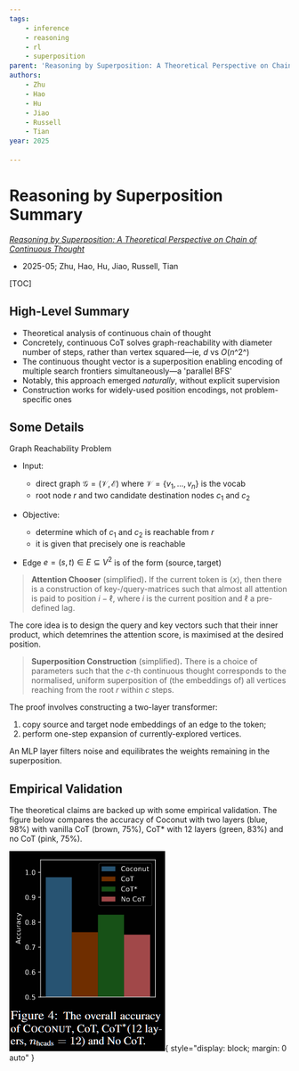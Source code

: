 ```yaml
---
tags:
    - inference
    - reasoning
    - rl
    - superposition
parent: 'Reasoning by Superposition: A Theoretical Perspective on Chain of Continuous Thought'
authors:
    - Zhu
    - Hao
    - Hu
    - Jiao
    - Russell
    - Tian
year: 2025

---
```

# Reasoning by Superposition Summary

[*Reasoning by Superposition: A Theoretical Perspective on Chain of Continuous Thought*](https://arxiv.org/abs/2505.12514)

-   2025-05; Zhu, Hao, Hu, Jiao, Russell, Tian

[TOC]

## High-Level Summary

-   Theoretical analysis of continuous chain of thought
-   Concretely, continuous CoT solves graph-reachability with diameter number of steps, rather than vertex squared—ie, *d* vs *O*(*n*^2^)
-   The continuous thought vector is a superposition enabling encoding of multiple search frontiers simultaneously—a 'parallel BFS'
-   Notably, this approach emerged *naturally*, without explicit supervision
-   Construction works for widely-used position encodings, not problem-specific ones

## Some Details

Graph Reachability Problem

-   Input:

    -   direct graph $\mathcal G = (\mathcal V, \mathcal E)$ where $\mathcal V = \{v_1, ..., v_n\}$ is the vocab
    -   root node $r$ and two candidate destination nodes $c_1$ and $c_2$

-   Objective:

    -   determine which of $c_1$ and $c_2$ is reachable from $r$
    -   it is given that precisely one is reachable

-   Edge $e = (s, t) \in E \subseteq V^2$ is of the form $(\textsf{source}, \textsf{target})$

> **Attention Chooser** (simplified)**.** If the current token is $\langle x \rangle$, then there is a construction of key-/query-matrices such that almost all attention is paid to position $i - \ell$, where $i$ is the current position and $\ell$ a pre-defined lag.

The core idea is to design the query and key vectors such that their inner product, which detemrines the attention score, is maximised at the desired position.

> **Superposition Construction** (simplified)**.** There is a choice of parameters such that the $c$-th continuous thought corresponds to the normalised, uniform superposition of (the embeddings of) all vertices reaching from the root $r$ within $c$ steps.

The proof involves constructing a two-layer transformer:

1.  copy source and target node embeddings of an edge to the token;
2.  perform one-step expansion of currently-explored vertices.

An MLP layer filters noise and equilibrates the weights remaining in the superposition.

## Empirical Validation

The theoretical claims are backed up with some empirical validation. The figure below compares the accuracy of Coconut with two layers (blue, 98%) with vanilla CoT (brown, 75%), CoT\* with 12 layers (green, 83%) and no CoT (pink, 75%).

![accuracy comparison: Coconut → 98%, CoT → 75%, CoT\* → 83%, baseline → 75%](attachments/Reasoning%20by%20Superposition%20-%20Empirical%20Accuracy.png){ style="display: block; margin: 0 auto" }
